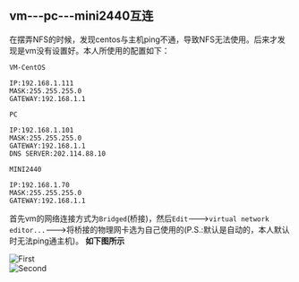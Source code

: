 vm---pc---mini2440互连
---
在摆弄NFS的时候，发现centos与主机ping不通，导致NFS无法使用。后来才发现是vm没有设置好。本人所使用的配置如下：  

`VM-CentOS`  

	IP:192.168.1.111
	MASK:255.255.255.0
	GATEWAY:192.168.1.1

`PC`

	IP:192.168.1.101
	MASK:255.255.255.0
	GATEWAY:192.168.1.1
	DNS SERVER:202.114.88.10

`MINI2440`

	IP:192.168.1.70
	MASK:255.255.255.0
	GATEWAY:192.168.1.1

首先vm的网络连接方式为`Bridged`(桥接)，然后`Edit`--->`virtual network editor...`--->将桥接的物理网卡选为自己使用的(P.S.:默认是自动的，本人默认时无法ping通主机)。  **如下图所示**  

![First](https://github.com/yokay/Study-note-of-Linux/tree/master/images/vm-ping01.png)  
![Second](https://github.com/yokay/Study-note-of-Linux/tree/master/images/vm-ping02.png)



